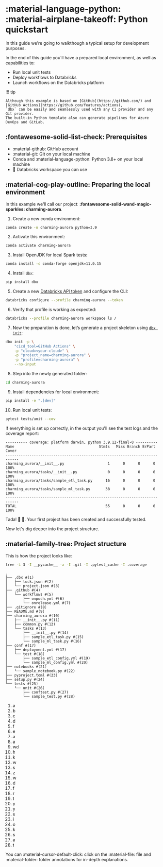 # :material-language-python: :material-airplane-takeoff: Python quickstart

In this guide we're going to walkthough a typical setup for development purposes.

In the end of this guide you'll have a prepared local environment, as well as capabilities to:

* Run local unit tests
* Deploy workflows to Databricks
* Launch workflows on the Databricks platform

!!! tip

    Although this example is based on [GitHub](https://github.com/) and [GitHub Actions](https://github.com/features/actions),
    `dbx` can be easily and seamlessly used with any CI provider and any Git provider.
    The built-in Python template also can generate pipelines for Azure DevOps and GitLab.

## :fontawesome-solid-list-check: Prerequisites

- :material-github: GitHub account
- :material-git: Git on your local machine
- Conda and :material-language-python: Python 3.8+ on your local machine
- 🧱 Databricks workspace you can use

## :material-cog-play-outline: Preparing the local environment

In this example we'll call our project: **:fontawesome-solid-wand-magic-sparkles: charming-aurora**.

1. Create a new conda environment:

```bash
conda create -n charming-aurora python=3.9
```

2. Activate this environment:

```bash
conda activate charming-aurora
```

3. Install OpenJDK for local Spark tests:

```bash
conda install -c conda-forge openjdk=11.0.15
```

4. Install `dbx`:

```bash
pip install dbx
```

5. Create a new [Databricks API token](https://docs.databricks.com/dev-tools/api/latest/authentication.html) and
   configure the CLI:

```bash
databricks configure --profile charming-aurora --token
```

6. Verify that profile is working as expected:

```bash
databricks --profile charming-aurora workspace ls /
```
7. Now the preparation is done, let’s generate a project skeleton using [`dbx init`](../../../cli/#dbx-init):
```bash
dbx init -p \
    "cicd_tool=GitHub Actions" \
    -p "cloud=<your-cloud>" \
    -p "project_name=charming-aurora" \
    -p "profile=charming-aurora" \
    --no-input
```
8. Step into the newly generated folder:

```bash
cd charming-aurora
```

9. Install dependencies for local environment:

```bash
pip install -e ".[dev]"
```

10. Run local unit tests:
```bash
pytest tests/unit --cov
```

If everything is set up correctly, in the output you'll see the test logs and the coverage report:

``` title="pytest output"
---------- coverage: platform darwin, python 3.9.12-final-0 ----------
Name                                       Stmts   Miss Branch BrPart  Cover
----------------------------------------------------------------------------
charming_aurora/__init__.py                    1      0      0      0   100%
charming_aurora/tasks/__init__.py              0      0      0      0   100%
charming_aurora/tasks/sample_etl_task.py      16      0      0      0   100%
charming_aurora/tasks/sample_ml_task.py       38      0      0      0   100%
----------------------------------------------------------------------------
TOTAL                                         55      0      0      0   100%
```

Tada! :partying_face: 🎉. Your first project has been created and successfully tested.

Now let's dig deeper into the project structure.

## :material-family-tree: Project structure

This is how the project looks like:
```bash title="generate the project tree"
tree -L 3 -I __pycache__ -a -I .git -I .pytest_cache -I .coverage
```

``` shell title="project tree"
.
├── .dbx #(1)
│   ├── lock.json #(2)
│   └── project.json #(3)
├── .github #(4)
│   └── workflows #(5)
│       ├── onpush.yml #(6)
│       └── onrelease.yml #(7)
├── .gitignore #(8)
├── README.md #(9)
├── charming_aurora #(10)
│   ├── __init__.py #(11)
│   ├── common.py #(12)
│   └── tasks #(13)
│       ├── __init__.py #(14)
│       ├── sample_etl_task.py #(15)
│       └── sample_ml_task.py #(16)
├── conf #(17)
│   ├── deployment.yml #(17)
│   └── test #(18)
│       ├── sample_etl_config.yml #(19)
│       └── sample_ml_config.yml #(20)
├── notebooks #(21)
│   └── sample_notebook.py #(22)
├── pyproject.toml #(23)
├── setup.py #(24)
└── tests #(25)
    └── unit #(26)
        ├── conftest.py #(27)
        └── sample_test.py #(28)
```

1. a
2. b
3. c
4. d
5. f
6. e
7. a
8. a
9. wd
10. h
11. k
12. w
13. s
14. z
15. w
16. d
17. f
18. r
19. t
20. y
21. y
22. u
23. i
24. o
25. k
26. s
27. a
28. t

[//]: # (1.  :fontawesome-brands-readme: Markdown-based file which is rendered when the Git repo is opened in the browser.)

[//]: # (    Usually you would put here short project description, :material-tag: badges and :material-link-plus: links to the docs.)

[//]: # ()
[//]: # (2. :octicons-file-directory-fill-24: Directory with the package-related code.)

[//]: # (   Please note that the folder name contains underscores &#40;`_`&#41; instead of spaces since it should follow Python module naming conventions.)

[//]: # (   <br/>To use the code of this directory locally, we've used <br/> `pip install -e ".[dev]"` command above.)

[//]: # ()
[//]: # (3. In this file you would usually place the package version by using the following syntax:<br>)

[//]: # (   ```python)

[//]: # (   __version__ = "X.Y.Z" # for example 0.0.1)

[//]: # (   ```)

[//]: # (4. This file is generated by `dbx` to provide you useful class `Task` for further task implementations.)

[//]: # (   <br>It contains code that is required to initialize PySpark Session and setup the logging output.)

[//]: # (5. In this folder we store task code - PySpark applications that are to be launched in the local environment or in Databricks workspace.)

[//]: # (6. Note that to be able to import code from the nested folders, an `__init__.py` file should exist. This file could be empty.)

[//]: # (7. In this file we store code with sample ETL task. We'll go through it later.)

[//]: # (8. In this file we store code with sample ML task. We'll go through it later.)

[//]: # (9. Directory where both workflow deployment configurations and task configurations are stored.)

[//]: # (   Deployment configurations are responsible for cluster, dependencies and orchestration configuration,<br>)

[//]: # (   while task configuration files are used to pass parameters to the task.)

[//]: # (10. One of the most important files)

You can :material-cursor-default-click: click on the :material-file: file and :material-folder: folder annotations for in-depth explanations.


